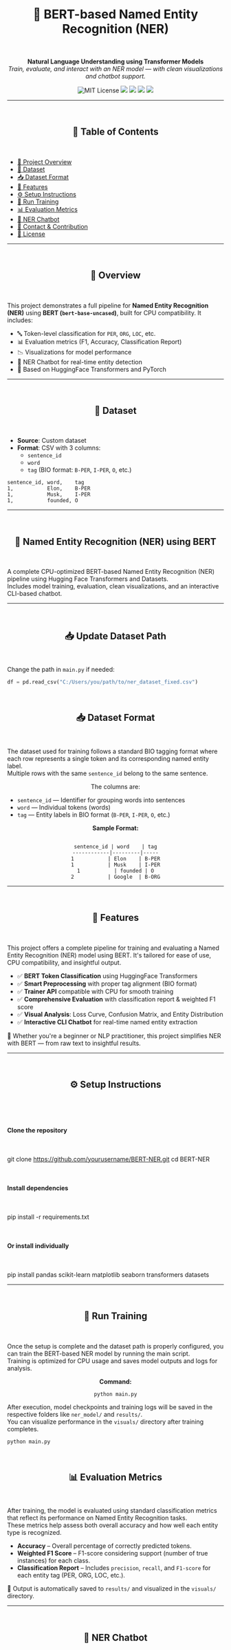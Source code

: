 <!-- Banner -->
<br><h1 align="center">🧠 BERT-based Named Entity Recognition (NER)</h1><br>
<p align="center">
  <b>Natural Language Understanding using Transformer Models</b><br>
  <i>Train, evaluate, and interact with an NER model — with clean visualizations and chatbot support.</i>
</p>

<p align="center">
  <!-- Badges -->
<p align="center">
  <img src="https://img.shields.io/badge/License-MIT-yellow.svg" alt="MIT License">
  <img src="https://img.shields.io/github/languages/top/hamaylzahid/bert-ner-visualized?color=blueviolet" />
  <img src="https://img.shields.io/github/last-commit/hamaylzahid/bert-ner-visualized?color=green" />
  <img src="https://img.shields.io/badge/Model-BERT--base--uncased-green?style=flat-square" />
  <img src="https://img.shields.io/badge/Chatbot-Interactive-orange?style=flat-square" />
</p>

---

<br><h2 align="center">📖 Table of Contents</h2><br>

- [🧠 Project Overview](#-overview)  
- [📁 Dataset](#-dataset)
- [📥 Dataset Format](#-dataset-format)
- [🚀 Features](#-features)  
- [⚙️ Setup Instructions](#️-setup-instructions)  
- [🏃 Run Training](#-run-training)  
- [📊 Evaluation Metrics](#-evaluation-metrics)    
- [🤖 NER Chatbot](#-ner-chatbot)   
- [🤝 Contact & Contribution](#-contact--contribution)  
- [📜 License](#-license)

---

<br><h2 align="center">📌 Overview</h2><br>

This project demonstrates a full pipeline for **Named Entity Recognition (NER)** using **BERT (`bert-base-uncased`)**, built for CPU compatibility. It includes:

- 🔤 Token-level classification for `PER`, `ORG`, `LOC`, etc.
- 📊 Evaluation metrics (F1, Accuracy, Classification Report)
- 📉 Visualizations for model performance
- 💬 NER Chatbot for real-time entity detection
- 🧠 Based on HuggingFace Transformers and PyTorch

---

<br><h2 align="center">📁 Dataset</h2><br>

- **Source**: Custom dataset
- **Format**: CSV with 3 columns:
  - `sentence_id`
  - `word`
  - `tag` (BIO format: `B-PER`, `I-PER`, `O`, etc.)

```plaintext
sentence_id, word,    tag
1,           Elon,    B-PER
1,           Musk,    I-PER
1,           founded, O
```

---


<br><h2 align="center">🤖 Named Entity Recognition (NER) using BERT</h2><br>

<p>
  A complete CPU-optimized BERT-based Named Entity Recognition (NER) pipeline using Hugging Face Transformers and Datasets.<br>
  Includes model training, evaluation, clean visualizations, and an interactive CLI-based chatbot.
</p>

---

<br><h2 align="center">📥 Update Dataset Path</h2><br>

Change the path in `main.py` if needed:

```python
df = pd.read_csv("C:/Users/you/path/to/ner_dataset_fixed.csv")

```
<br><h2 align="center">📥 Dataset Format</h2><br>

<p>
  The dataset used for training follows a standard BIO tagging format where each row represents a single token and its corresponding named entity label.
  <br>
  Multiple rows with the same <code>sentence_id</code> belong to the same sentence.
</p>

<p align="center">
  The columns are:
</p>

<ul>
  <li><code>sentence_id</code> — Identifier for grouping words into sentences</li>
  <li><code>word</code> — Individual tokens (words)</li>
  <li><code>tag</code> — Entity labels in BIO format (<code>B-PER</code>, <code>I-PER</code>, <code>O</code>, etc.)</li>
</ul>

<p align="center"><b>Sample Format:</b></p>

<pre align="center"><code>
sentence_id | word    | tag
------------|---------|-----
1           | Elon    | B-PER
1           | Musk    | I-PER
1           | founded | O
2           | Google  | B-ORG
</code></pre>


---

<br><h2 align="center">🚀 Features</h2><br>

<p>
  This project offers a complete pipeline for training and evaluating a Named Entity Recognition (NER) model using BERT. It's tailored for ease of use, CPU compatibility, and insightful output.
</p>

<ul>
  <li>✅ <b>BERT Token Classification</b> using HuggingFace Transformers</li>
  <li>✅ <b>Smart Preprocessing</b> with proper tag alignment (BIO format)</li>
  <li>✅ <b>Trainer API</b> compatible with CPU for smooth training</li>
  <li>✅ <b>Comprehensive Evaluation</b> with classification report & weighted F1 score</li>
  <li>✅ <b>Visual Analysis</b>: Loss Curve, Confusion Matrix, and Entity Distribution</li>
  <li>✅ <b>Interactive CLI Chatbot</b> for real-time named entity extraction</li>
</ul>

<p>
  🧠 Whether you're a beginner or NLP practitioner, this project simplifies NER with BERT — from raw text to insightful results.
</p>


---
<br><h2 align="center">⚙️ Setup Instructions</h2><br>

<br><h4 align="left"> Clone the repository</h4><br>

git clone https://github.com/yourusername/BERT-NER.git
cd BERT-NER

<br><h4 align="left">Install dependencies</h4><br>

pip install -r requirements.txt

<br><h4 align="left">Or install individually</h4><br>

pip install pandas scikit-learn matplotlib seaborn transformers datasets

---

<br><h2 align="center">🏃 Run Training</h2><br>

<p>
  Once the setup is complete and the dataset path is properly configured, you can train the BERT-based NER model by running the main script.
  <br>
  Training is optimized for CPU usage and saves model outputs and logs for analysis.
</p>

<p align="center"><b>Command:</b></p>

<pre align="center"><code>python main.py</code></pre>

<p>
  After execution, model checkpoints and training logs will be saved in the respective folders like <code>ner_model/</code> and <code>results/</code>.
  <br>
  You can visualize performance in the <code>visuals/</code> directory after training completes.
</p>


```bash
python main.py


```
<br><h2 align="center">📊 Evaluation Metrics</h2><br>

<p>
  After training, the model is evaluated using standard classification metrics that reflect its performance on Named Entity Recognition tasks.
  <br>
  These metrics help assess both overall accuracy and how well each entity type is recognized.
</p>

<ul>
  <li><b>Accuracy</b> – Overall percentage of correctly predicted tokens.</li>
  <li><b>Weighted F1 Score</b> – F1-score considering support (number of true instances) for each class.</li>
  <li><b>Classification Report</b> – Includes <code>precision</code>, <code>recall</code>, and <code>F1-score</code> for each entity tag (PER, ORG, LOC, etc.).</li>
</ul>

<p>
  📁 Output is automatically saved to <code>results/</code> and visualized in the <code>visuals/</code> directory.
</p>


  
---


<br><h2 align="center">🤖 NER Chatbot</h2><br>

<br><h4 align="left">Run the chatbot</h4><br>

python main.py

<br><h4 align="left">Example:</h4><br>

You: Barack Obama was the 44th president of the USA.  
Bot: Entities: [('Barack Obama', 'PER'), ('USA', 'LOC')]

Type 'exit' to quit.

<br><h2 align="center">🤝 Contact & Contribution</h2><br>

<p align="center">
  <a href="mailto:maylzahid588@gmail.com">
    <img src="https://img.shields.io/badge/Gmail-Contact%20Me-red?style=for-the-badge&logo=gmail&logoColor=white" alt="Email Badge" />
  </a>
  &nbsp;
  <a href="https://www.linkedin.com/in/hamaylzahid" target="_blank">
    <img src="https://img.shields.io/badge/LinkedIn-Connect-blue?style=for-the-badge&logo=linkedin&logoColor=white" alt="LinkedIn Badge" />
  </a>
</p>

<p>
  Have feedback, ideas, or want to collaborate on improving this NER project?
</p>

<ul>

  <li>🌟 Star this repo to support the work</li>
  <li>🤝 Fork and contribute — PRs are always welcome!</li>
</ul>


---

<br><h2 align="center">📜 License</h2><br>

<p align="center">
  <a href="LICENSE"><img src="https://img.shields.io/badge/License-MIT-yellow.svg" alt="MIT License"></a>
  <a href="https://github.com/hamaylzahid/bert-ner-visualized/commits/main"><img src="https://img.shields.io/github/last-commit/hamaylzahid/bert-ner-visualized?color=blue" alt="Last Commit"></a>
  <a href="https://github.com/hamaylzahid/bert-ner-visualized"><img src="https://img.shields.io/github/repo-size/hamaylzahid/bert-ner-visualized?color=lightgrey" alt="Repo Size"></a>
</p>

This project is licensed under the **MIT License** – feel free to use, modify, and distribute.

**✅ Project Status:** Completed and production-ready  
**🧾 License:** MIT – [View Full License »](LICENSE)

---

<br><br>

<p align="center" style="font-family:Segoe UI, sans-serif;">
  <img src="https://img.shields.io/badge/Built%20with-Python-blue?style=flat-square&logo=python&logoColor=white" alt="Python Badge" />
  <img src="https://img.shields.io/badge/Transformers-HuggingFace-ffcc00?style=flat-square&logo=huggingface&logoColor=black" alt="Transformers Badge" />
</p>

<p align="center">
  <b>Crafted for real-world NER tasks — lightweight, explainable, and fully visualized</b> ✨
</p>

<p align="center">
  <a href="https://github.com/hamaylzahid">
    <img src="https://img.shields.io/badge/GitHub-%40hamaylzahid-181717?style=flat-square&logo=github" alt="GitHub" />
  </a>
  •  
  <a href="mailto:maylzahid588@gmail.com">
    <img src="https://img.shields.io/badge/Email-Contact%20Me-red?style=flat-square&logo=gmail&logoColor=white" alt="Email Badge" />
  </a>
  •  
  <a href="https://github.com/hamaylzahid/bert-ner-visualized">
    <img src="https://img.shields.io/badge/Repo-Link-blueviolet?style=flat-square&logo=github" alt="Repo" />
  </a>
  <br>
  <a href="https://github.com/hamaylzahid/bert-ner-visualized/fork">
    <img src="https://img.shields.io/badge/Fork%20This%20Project-Clone%20and%20Build-2ea44f?style=flat-square&logo=github" alt="Fork Project Badge" />
  </a>
</p>

<p align="center">
  <sub><i>Build responsibly. Deploy transparently. Recognize intelligently.</i></sub>
</p>

<p>
  🧠 <b>Use this project to demonstrate your skills in NLP, Transformers, and Explainable AI</b>  
  <br>
  🚀 Clone it, explore it, refine it — and share your improvements with the community.
</p>


